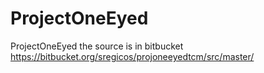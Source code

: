 # ProjectOneEyed
ProjectOneEyed
 the source is in bitbucket https://bitbucket.org/sregicos/projoneeyedtcm/src/master/

